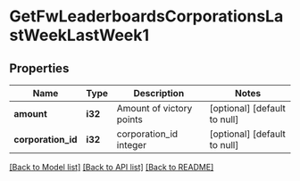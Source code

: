 # GetFwLeaderboardsCorporationsLastWeekLastWeek1

## Properties
Name | Type | Description | Notes
------------ | ------------- | ------------- | -------------
**amount** | **i32** | Amount of victory points | [optional] [default to null]
**corporation_id** | **i32** | corporation_id integer | [optional] [default to null]

[[Back to Model list]](../README.md#documentation-for-models) [[Back to API list]](../README.md#documentation-for-api-endpoints) [[Back to README]](../README.md)



